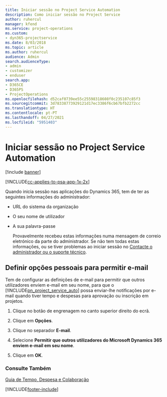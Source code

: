 ```yaml
---
title: Iniciar sessão no Project Service Automation
description: Como iniciar sessão no Project Service
author: ruhercul
manager: kfend
ms.service: project-operations
ms.custom:
- dyn365-projectservice
ms.date: 8/03/2018
ms.topic: article
ms.author: ruhercul
audience: Admin
search.audienceType:
- admin
- customizer
- enduser
search.app:
- D365CE
- D365PS
- ProjectOperations
ms.openlocfilehash: d52caf0739ee55c25598318608f0c235107c85f3
ms.sourcegitcommit: 3d78338773929121d17ec3386f6cb67bfb2272cc
ms.translationtype: HT
ms.contentlocale: pt-PT
ms.lasthandoff: 04/27/2021
ms.locfileid: "5951403"
---
```

# <a name="sign-in-to-project-service-automation"></a>Iniciar sessão no Project Service Automation

[!include [banner](../includes/psa-now-project-operations.md)]

[!INCLUDE[cc-applies-to-psa-app-1x-2x](../includes/cc-applies-to-psa-app-1x-2x.md)]

Quando inicia sessão nas aplicações do Dynamics 365, tem de ter as seguintes informações do administrador:  
  
- URL do sistema da organização  
  
- O seu nome de utilizador  
  
- A sua palavra-passe  
  
  Provavelmente recebeu estas informações numa mensagem de correio eletrónico da parte do administrador. Se não tem todas estas informações, ou se tiver problemas ao iniciar sessão no [Contacte o administrador ou o suporte técnico](/dynamics365/customerengagement/on-premises/basics/find-administrator-support).  
  
## <a name="set-your-personal-options-to-allow-email"></a>Definir opções pessoais para permitir e-mail  
 Tem de configurar as definições de e-mail para permitir que outros utilizadores enviem e-mail em seu nome, para que o [!INCLUDE[pn_project_service_auto](../includes/pn-project-service-auto.md)] possa enviar-lhe notificações por e-mail quando tiver tempo e despesas para aprovação ou inscrição em projetos.  
  
1.  Clique no botão de engrenagem no canto superior direito do ecrã.  
  
2.  Clique em **Opções**.  
  
3.  Clique no separador **E-mail**.  
  
4.  Selecione **Permitir que outros utilizadores do Microsoft Dynamics 365 enviem e-mail em seu nome**.  
  
5.  Clique em **OK**.  
  
### <a name="see-also"></a>Consulte Também  
 [Guia de Tempo, Despesa e Colaboração](../psa/time-expense-collaboration-guide.md)


[!INCLUDE[footer-include](../includes/footer-banner.md)]